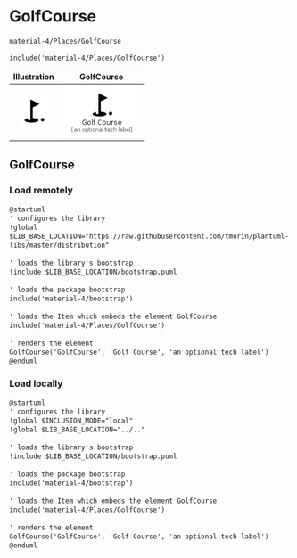 # GolfCourse


```text
material-4/Places/GolfCourse
```

```text
include('material-4/Places/GolfCourse')
```



| Illustration | GolfCourse |
| :---: | :---: |
| ![illustration for Illustration](../../material-4/Places/GolfCourse.png) | ![illustration for GolfCourse](../../material-4/Places/GolfCourse.Local.png) |




## GolfCourse

### Load remotely
```plantuml
@startuml
' configures the library
!global $LIB_BASE_LOCATION="https://raw.githubusercontent.com/tmorin/plantuml-libs/master/distribution"

' loads the library's bootstrap
!include $LIB_BASE_LOCATION/bootstrap.puml

' loads the package bootstrap
include('material-4/bootstrap')

' loads the Item which embeds the element GolfCourse
include('material-4/Places/GolfCourse')

' renders the element
GolfCourse('GolfCourse', 'Golf Course', 'an optional tech label')
@enduml
```

### Load locally
```plantuml
@startuml
' configures the library
!global $INCLUSION_MODE="local"
!global $LIB_BASE_LOCATION="../.."

' loads the library's bootstrap
!include $LIB_BASE_LOCATION/bootstrap.puml

' loads the package bootstrap
include('material-4/bootstrap')

' loads the Item which embeds the element GolfCourse
include('material-4/Places/GolfCourse')

' renders the element
GolfCourse('GolfCourse', 'Golf Course', 'an optional tech label')
@enduml
```

